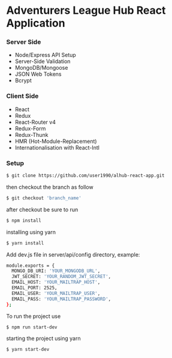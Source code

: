 # Adventurers League Hub React Application

### Server Side

* Node/Express API Setup
* Server-Side Validation
* MongoDB/Mongoose
* JSON Web Tokens
* Bcrypt

### Client Side

* React
* Redux
* React-Router v4
* Redux-Form
* Redux-Thunk
* HMR (Hot-Module-Replacement)
* Internationalisation with React-Intl

### Setup

```bash
$ git clone https://github.com/user1990/alhub-react-app.git
```

then checkout the branch as follow

```bash
$ git checkout 'branch_name'
```

after checkout be sure to run

```bash
$ npm install
```

installing using yarn

```bash
$ yarn install
```

Add dev.js file in server/api/config directory, example:

```bash
module.exports = {
  MONGO_DB_URI: 'YOUR_MONGODB_URL',
  JWT_SECRET: 'YOUR_RANDOM_JWT_SECRET',
  EMAIL_HOST: 'YOUR_MAILTRAP_HOST',
  EMAIL_PORT: 2525,
  EMAIL_USER: 'YOUR_MAILTRAP_USER',
  EMAIL_PASS: 'YOUR_MAILTRAP_PASSWORD',
};
```

To run the project use

```bash
$ npm run start-dev
```

starting the project using yarn

```bash
$ yarn start-dev
```
